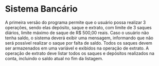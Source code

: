 # Sistema Bancário
A primeira versão do programa permite que o usuário possa realizar 3 operações, sendo elas depósito, saque e extrato, com limite de 3 saques diários, limite máximo de saque de R$ 500,00 reais. Caso o usuário não tenha saldo, o sistema deverá exibir uma mensagem, informando que não será possível realizar o saque por falta de saldo. Todos os saques devem ser armazenados em uma variável e exibidos na operação de extrato. A operação de extrato deve listar todos os saques e depósitos realizados na conta, incluindo o saldo atual no fim da listagem.
